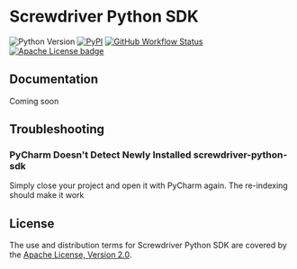 Screwdriver Python SDK
======================

![Python Version][Python Version Badge]
[![PyPI][PyPI project badge]][PyPI project url]
[![GitHub Workflow Status][GitHub Workflow Status badge]][GitHub Workflow Status URL]
[![Apache License badge]][Apache License URL]

Documentation
-------------

Coming soon

Troubleshooting
---------------

### PyCharm Doesn't Detect Newly Installed screwdriver-python-sdk

Simply close your project and open it with PyCharm again. The re-indexing should make it work

License
-------

The use and distribution terms for Screwdriver Python SDK are covered by the [Apache License, Version 2.0].

[Apache License badge]: https://img.shields.io/badge/Apache%202.0-F25910.svg?style=for-the-badge&logo=Apache&logoColor=white
[Apache License URL]: https://www.apache.org/licenses/LICENSE-2.0
[Apache License, Version 2.0]: http://www.apache.org/licenses/LICENSE-2.0.html

[GitHub Workflow Status badge]: https://img.shields.io/github/actions/workflow/status/paion-data/screwdriver-python-sdk/ci-cd.yml?logo=github&style=for-the-badge
[GitHub Workflow Status URL]: https://github.com/paion-data/screwdriver-python-sdk/actions/workflows/ci-cd.yml

[Python Version Badge]: https://img.shields.io/badge/Python-3.10-brightgreen?style=for-the-badge&logo=python&logoColor=white
[PyPI project badge]: https://img.shields.io/pypi/v/screwdriver-python-sdk?logo=pypi&logoColor=white&style=for-the-badge
[PyPI project url]: https://pypi.org/project/screwdriver-python-sdk/
